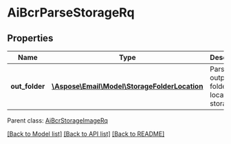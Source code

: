 # AiBcrParseStorageRq

## Properties
Name | Type | Description | Notes
------------ | ------------- | ------------- | -------------
**out_folder** | [**\Aspose\Email\Model\StorageFolderLocation**](StorageFolderLocation.md) | Parse output folder location on storage | 

 Parent class: [AiBcrStorageImageRq](AiBcrStorageImageRq.md)

[[Back to Model list]](README.md#documentation-for-models) [[Back to API list]](README.md#documentation-for-api-endpoints) [[Back to README]](README.md)


